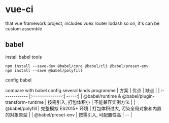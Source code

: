 # vue-ci
that vue framework project, includes vuex router lodash so on, it's can be custom assemble

## babel
install babel tools
```
npm install --save-dev @babel/core @babel/cli @babel/preset-env
npm install --save @babel/polyfill
```
config babel


compare with babel config several kinds programme
| 方案 | 优点  | 缺点 |
| :------------ |:---------------:| -----:|
| @babel/runtime & @babel/plugin-transform-runtime | 按需引入, 打包体积小 | 不能兼容实例方法 |
| @babel/polyfill | 完整模拟 ES2015+ 环境 | 打包体积过大, 污染全局对象和内置的对象原型 |
| @babel/preset-env | 按需引入, 可配置性高 | -- |


